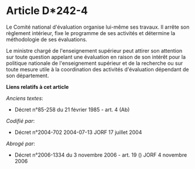 # Article D*242-4

Le Comité national d'évaluation organise lui-même ses travaux. Il arrête son règlement intérieur, fixe le programme de ses
activités et détermine la méthodologie de ses évaluations.

Le ministre chargé de l'enseignement supérieur peut attirer son attention sur toute question appelant une évaluation en
raison de son intérêt pour la politique nationale de l'enseignement supérieur et de la recherche ou sur toute mesure utile à
la coordination des activités d'évaluation dépendant de son département.

**Liens relatifs à cet article**

_Anciens textes_:

  - Décret n°85-258 du 21 février 1985 - art. 4 (Ab)

_Codifié par_:

  - Décret n°2004-702 2004-07-13 JORF 17 juillet 2004

_Abrogé par_:

  - Décret n°2006-1334 du 3 novembre 2006 - art. 19 () JORF 4 novembre 2006
